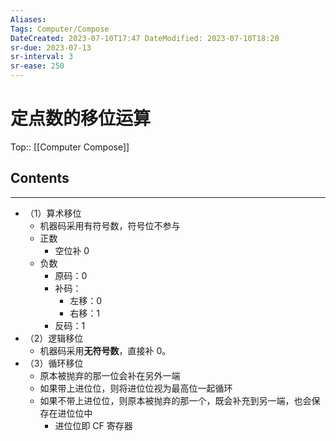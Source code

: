 ```yaml
---
Aliases: 
Tags: Computer/Compose 
DateCreated: 2023-07-10T17:47 DateModified: 2023-07-10T18:20
sr-due: 2023-07-13
sr-interval: 3
sr-ease: 250
---
```

# 定点数的移位运算
Top:: [[Computer Compose]]

## Contents
---
- （1）算术移位
	- 机器码采用有符号数，符号位不参与
	- 正数
		- 空位补 0
	- 负数
		- 原码：0
		- 补码：
			- 左移：0
			- 右移：1
		- 反码：1
- （2）逻辑移位
	- 机器码采用**无符号数**，直接补 0。
- （3）循环移位
	- 原本被抛弃的那一位会补在另外一端
	- 如果带上进位位，则将进位位视为最高位一起循环
	- 如果不带上进位位，则原本被抛弃的那一个，既会补充到另一端，也会保存在进位位中
		- 进位位即 CF 寄存器

